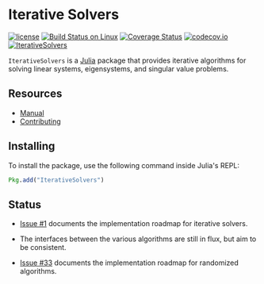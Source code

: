 # Iterative Solvers

[![license](https://img.shields.io/github/license/mashape/apistatus.svg?maxAge=2592000)](https://github.com/JuliaMath/IterativeSolvers.jl/blob/master/LICENSE)
[![Build Status on Linux](https://travis-ci.org/JuliaMath/IterativeSolvers.jl.svg?branch=master)](https://travis-ci.org/JuliaMath/IterativeSolvers.jl)
[![Coverage Status](https://coveralls.io/repos/JuliaMath/IterativeSolvers.jl/badge.svg?branch=master&service=github)](https://coveralls.io/github/JuliaMath/IterativeSolvers.jl?branch=master)
[![codecov.io](https://codecov.io/github/JuliaMath/IterativeSolvers.jl/coverage.svg?branch=master)](https://codecov.io/github/JuliaMath/IterativeSolvers.jl?branch=master)
[![IterativeSolvers](http://pkg.julialang.org/badges/IterativeSolvers_0.6.svg)](http://pkg.julialang.org/?pkg=IterativeSolvers&ver=0.6)

`IterativeSolvers` is a [Julia](http://julialang.org) package that provides iterative algorithms for solving linear systems, eigensystems, and singular value problems.

## Resources

- [Manual](https://JuliaMath.github.io/IterativeSolvers.jl/latest/)
- [Contributing](https://juliamath.github.io/IterativeSolvers.jl/latest/about/CONTRIBUTING)

## Installing

To install the package, use the following command inside Julia's REPL:
```julia
Pkg.add("IterativeSolvers")
```

## Status

- [Issue #1](https://github.com/JuliaMath/IterativeSolvers.jl/issues/1) documents the implementation roadmap for iterative solvers.

- The interfaces between the various algorithms are still in flux, but aim to be consistent.

- [Issue #33](https://github.com/JuliaMath/IterativeSolvers.jl/issues/33) documents the implementation roadmap for randomized algorithms.
